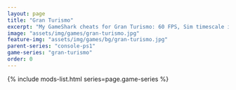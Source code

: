 ```yaml
---
layout: page
title: "Gran Turismo"
excerpt: "My GameShark cheats for Gran Turismo: 60 FPS, Sim timescale in Arcade."
image: "assets/img/games/gran-turismo.jpg"
feature-img: "assets/img/games/bg/gran-turismo.jpg"
parent-series: "console-ps1"
game-series: "gran-turismo"
order: 0
---
```


{% include mods-list.html series=page.game-series %}

